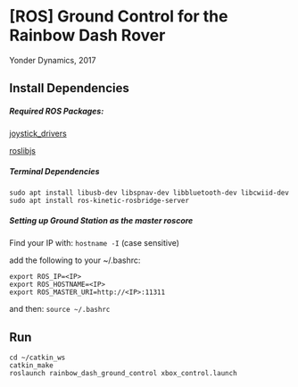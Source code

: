 # [ROS] Ground Control for the Rainbow Dash Rover

Yonder Dynamics, 2017

## Install Dependencies

##### Required ROS Packages:
[joystick_drivers](https://github.com/ros-drivers/joystick_drivers)

[roslibjs](https://github.com/RobotWebTools/roslibjs)

##### Terminal Dependencies

```
sudo apt install libusb-dev libspnav-dev libbluetooth-dev libcwiid-dev
sudo apt install ros-kinetic-rosbridge-server
```

##### Setting up Ground Station as the master roscore
Find your IP with:
`hostname -I` (case sensitive)

add the following to your ~/.bashrc:
```
export ROS_IP=<IP>
export ROS_HOSTNAME=<IP>
export ROS_MASTER_URI=http://<IP>:11311
```

and then:
`source ~/.bashrc`

## Run

```
cd ~/catkin_ws
catkin_make
roslaunch rainbow_dash_ground_control xbox_control.launch
```


